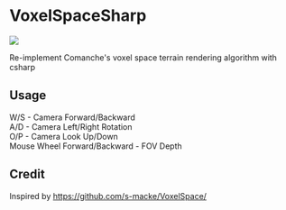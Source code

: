 # VoxelSpaceSharp

![](https://media.moddb.com/images/members/4/3399/3398047/file.1.JPG)

Re-implement Comanche's voxel space terrain rendering algorithm with csharp

## Usage

W/S - Camera Forward/Backward  
A/D - Camera Left/Right Rotation  
O/P - Camera Look Up/Down  
Mouse Wheel Forward/Backward - FOV Depth  

## Credit

Inspired by https://github.com/s-macke/VoxelSpace/
